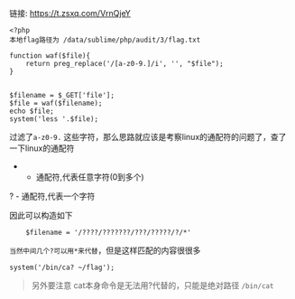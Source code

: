 链接: https://t.zsxq.com/VrnQjeY

```
<?php
本地flag路径为 /data/sublime/php/audit/3/flag.txt

function waf($file){
    return preg_replace('/[a-z0-9.]/i', '', "$file");
}


$filename = $_GET['file'];
$file = waf($filename);
echo $file;
system('less '.$file);
```

过滤了`a-z0-9.` 这些字符，那么思路就应该是考察linux的通配符的问题了，查了一下linux的通配符


* - 通配符,代表任意字符(0到多个)

? - 通配符,代表一个字符

因此可以构造如下

		$filename = '/????/???????/???/?????/?/*'

`当然中间几个?可以用*来代替`，但是这样匹配的内容很很多


```
system('/bin/ca? ~/flag');
```
> 另外要注意 cat本身命令是无法用?代替的，只能是绝对路径 `/bin/cat`

